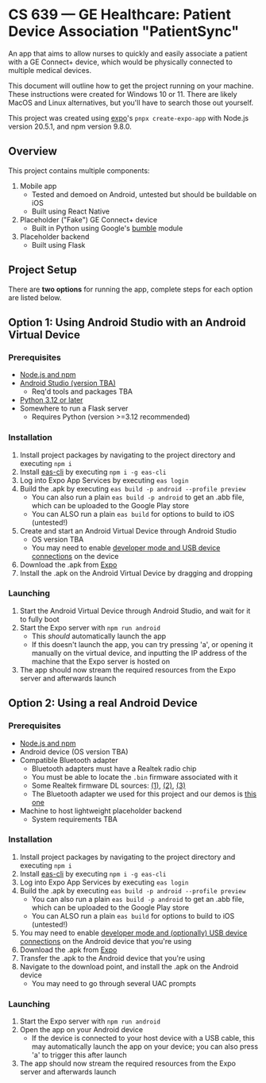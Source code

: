 # CS 639 — GE Healthcare: Patient Device Association "PatientSync"

An app that aims to allow nurses to quickly and easily associate a patient with a GE Connect+ device, which would be physically connected to multiple medical devices.

This document will outline how to get the project running on your machine. These instructions were created for Windows 10 or 11. There are likely MacOS and Linux alternatives, but you'll have to search those out yourself.

This project was created using [expo](https://docs.expo.dev/tutorial/create-your-first-app/)'s `pnpx create-expo-app` with Node.js version 20.5.1, and npm version 9.8.0.

## Overview

This project contains multiple components:

1. Mobile app
    - Tested and demoed on Android, untested but should be buildable on iOS
    - Built using React Native
2. Placeholder ("Fake") GE Connect+ device
    - Built in Python using Google's [bumble](https://github.com/google/bumble) module
3. Placeholder backend
    - Built using Flask

## Project Setup

There are **two options** for running the app, complete steps for each option are listed below.

## Option 1: Using Android Studio with an Android Virtual Device

### Prerequisites

- [Node.js and npm](https://nodejs.org/)
- [Android Studio (version TBA)](https://developer.android.com/studio)
  - Req'd tools and packages TBA
- [Python 3.12 or later](https://www.python.org/downloads/)
- Somewhere to run a Flask server
  - Requires Python (version >=3.12 recommended)

### Installation

1. Install project packages by navigating to the project directory and executing `npm i`
1. Install [eas-cli](https://expo.dev/tools#cli) by executing `npm i -g eas-cli`
1. Log into Expo App Services by executing `eas login`
1. Build the .apk by executing `eas build -p android --profile preview`
    - You can also run a plain `eas build -p android` to get an .abb file, which can be uploaded to the Google Play store
    - You can ALSO run a plain `eas build` for options to build to iOS (untested!)
1. Create and start an Android Virtual Device through Android Studio
    - OS version TBA
    - You may need to enable [developer mode and USB device connections](https://developer.android.com/studio/debug/dev-options) on the device
1. Download the .apk from [Expo](https://www.expo.dev)
1. Install the .apk on the Android Virtual Device by dragging and dropping

### Launching

1. Start the Android Virtual Device through Android Studio, and wait for it to fully boot
1. Start the Expo server with `npm run android`
    - This *should* automatically launch the app
    - If this doesn't launch the app, you can try pressing 'a', or opening it manually on the virtual device, and inputting the IP address of the machine that the Expo server is hosted on
1. The app should now stream the required resources from the Expo server and afterwards launch

## Option 2: Using a real Android Device

### Prerequisites

- [Node.js and npm](https://nodejs.org/)
- Android device (OS version TBA)
- Compatible Bluetooth adapter
  - Bluetooth adapters must have a Realtek radio chip
  - You must be able to locate the `.bin` firmware associated with it
  - Some Realtek firmware DL sources: [(1)](https://git.kernel.org/pub/scm/linux/kernel/git/firmware/linux-firmware.git/plain/rtl_bt), [(2)](https://github.com/Realtek-OpenSource/android_hardware_realtek/raw/rtk1395/bt/rtkbt/Firmware/BT), [(3)](https://anduin.linuxfromscratch.org/sources/linux-firmware/rtl_bt)
  - The Bluetooth adapter we used for this project and our demos is [this one](https://www.amazon.com/dp/B09DMP6T22)
- Machine to host lightweight placeholder backend
  - System requirements TBA

### Installation

1. Install project packages by navigating to the project directory and executing `npm i`
1. Install [eas-cli](https://expo.dev/tools#cli) by executing `npm i -g eas-cli`
1. Log into Expo App Services by executing `eas login`
1. Build the .apk by executing `eas build -p android --profile preview`
    - You can also run a plain `eas build -p android` to get an .abb file, which can be uploaded to the Google Play store
    - You can ALSO run a plain `eas build` for options to build to iOS (untested!)
1. You may need to enable [developer mode and (optionally) USB device connections](https://developer.android.com/studio/debug/dev-options) on the Android device that you're using
1. Download the .apk from [Expo](https://www.expo.dev)
1. Transfer the .apk to the Android device that you're using
1. Navigate to the download point, and install the .apk on the Android device
    - You may need to go through several UAC prompts

### Launching

1. Start the Expo server with `npm run android`
1. Open the app on your Android device
    - If the device is connected to your host device with a USB cable, this may automatically launch the app on your device; you can also press 'a' to trigger this after launch
1. The app should now stream the required resources from the Expo server and afterwards launch
